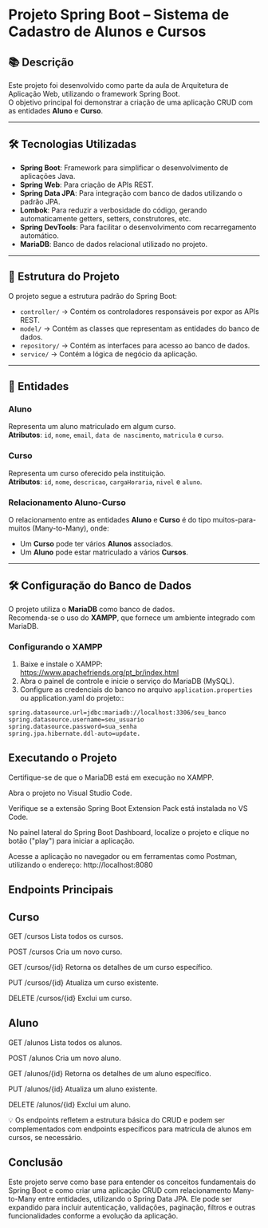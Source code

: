 # Projeto Spring Boot – Sistema de Cadastro de Alunos e Cursos

## 📚 Descrição
Este projeto foi desenvolvido como parte da aula de Arquitetura de Aplicação Web, utilizando o framework Spring Boot.  
O objetivo principal foi demonstrar a criação de uma aplicação CRUD com as entidades **Aluno** e **Curso**.

---

## 🛠️ Tecnologias Utilizadas
- **Spring Boot**: Framework para simplificar o desenvolvimento de aplicações Java.
- **Spring Web**: Para criação de APIs REST.
- **Spring Data JPA**: Para integração com banco de dados utilizando o padrão JPA.
- **Lombok**: Para reduzir a verbosidade do código, gerando automaticamente getters, setters, construtores, etc.
- **Spring DevTools**: Para facilitar o desenvolvimento com recarregamento automático.
- **MariaDB**: Banco de dados relacional utilizado no projeto.

---

## 📁 Estrutura do Projeto
O projeto segue a estrutura padrão do Spring Boot:

- `controller/` → Contém os controladores responsáveis por expor as APIs REST.
- `model/` → Contém as classes que representam as entidades do banco de dados.
- `repository/` → Contém as interfaces para acesso ao banco de dados.
- `service/` → Contém a lógica de negócio da aplicação.

---

## 👥 Entidades

### Aluno
Representa um aluno matriculado em algum curso.  
**Atributos**: `id`, `nome`, `email`, `data de nascimento`, `matricula` e `curso`.

### Curso
Representa um curso oferecido pela instituição.  
**Atributos**: `id`, `nome`, `descricao`, `cargaHoraria`, `nivel` e `aluno`.

### Relacionamento Aluno-Curso
O relacionamento entre as entidades **Aluno** e **Curso** é do tipo muitos-para-muitos (Many-to-Many), onde:

- Um **Curso** pode ter vários **Alunos** associados.
- Um **Aluno** pode estar matriculado a vários **Cursos**.

---

## 🛠️ Configuração do Banco de Dados
O projeto utiliza o **MariaDB** como banco de dados.  
Recomenda-se o uso do **XAMPP**, que fornece um ambiente integrado com MariaDB.

### Configurando o XAMPP
1. Baixe e instale o XAMPP: https://www.apachefriends.org/pt_br/index.html  
2. Abra o painel de controle e inicie o serviço do MariaDB (MySQL).
3. Configure as credenciais do banco no arquivo `application.properties` ou application.yaml do projeto::

```properties
spring.datasource.url=jdbc:mariadb://localhost:3306/seu_banco
spring.datasource.username=seu_usuario
spring.datasource.password=sua_senha
spring.jpa.hibernate.ddl-auto=update.
```
## Executando o Projeto
Certifique-se de que o MariaDB está em execução no XAMPP.

Abra o projeto no Visual Studio Code.

Verifique se a extensão Spring Boot Extension Pack está instalada no VS Code.

No painel lateral do Spring Boot Dashboard, localize o projeto e clique no botão ("play") para iniciar a aplicação.

Acesse a aplicação no navegador ou em ferramentas como Postman, utilizando o endereço:
http://localhost:8080

## Endpoints Principais

## Curso
GET /cursos
Lista todos os cursos.

POST /cursos
Cria um novo curso.

GET /cursos/{id}
Retorna os detalhes de um curso específico.

PUT /cursos/{id}
Atualiza um curso existente.

DELETE /cursos/{id}
Exclui um curso.

## Aluno
GET /alunos
Lista todos os alunos.

POST /alunos
Cria um novo aluno.

GET /alunos/{id}
Retorna os detalhes de um aluno específico.

PUT /alunos/{id}
Atualiza um aluno existente.

DELETE /alunos/{id}
Exclui um aluno.

💡 Os endpoints refletem a estrutura básica do CRUD e podem ser complementados com endpoints específicos para matrícula de alunos em cursos, se necessário.

## Conclusão
Este projeto serve como base para entender os conceitos fundamentais do Spring Boot e como criar uma aplicação CRUD com relacionamento Many-to-Many entre entidades, utilizando o Spring Data JPA.
Ele pode ser expandido para incluir autenticação, validações, paginação, filtros e outras funcionalidades conforme a evolução da aplicação.


